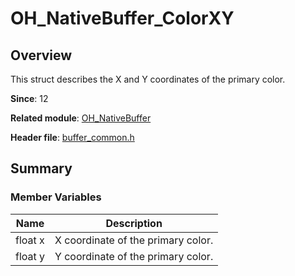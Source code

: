 # OH_NativeBuffer_ColorXY
<!--Kit: ArkGraphics 2D-->
<!--Subsystem: Graphics-->
<!--Owner: @Felix-fangyang; @li_hui180; @dingpy-->
<!--Designer: @conan13234-->
<!--Tester: @nobuggers-->
<!--Adviser: @ge-yafang-->
## Overview

This struct describes the X and Y coordinates of the primary color.

**Since**: 12

**Related module**: [OH_NativeBuffer](capi-oh-nativebuffer.md)

**Header file**: [buffer_common.h](capi-buffer-common-h.md)

## Summary

### Member Variables

| Name   | Description       |
| ------- | ----------- |
| float x | X coordinate of the primary color.|
| float y | Y coordinate of the primary color.|
